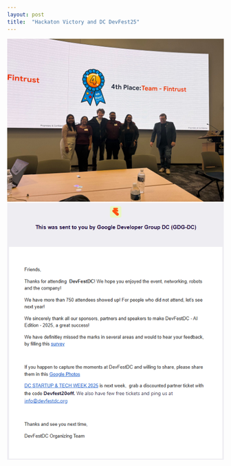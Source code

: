 ```yaml
---
layout: post
title:  "Hackaton Victory and DC DevFest25"
---
```

![My team Fintrust gets 4th place!](<WhatsApp Image 2025-10-03 at 17.41.39_75ae8b11.jpg>)
![DC Devfest25](<Screenshot 2025-10-17 181653.png>)